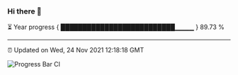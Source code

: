 ### Hi there 👋

⏳ Year progress { ██████████████████████████▁▁▁▁ } 89.73 %

---

⏰ Updated on Wed, 24 Nov 2021 12:18:18 GMT

![Progress Bar CI](https://github.com/liununu/liununu/workflows/Progress%20Bar%20CI/badge.svg)
